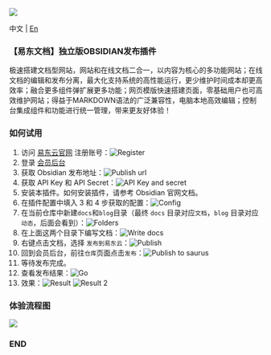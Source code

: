 ![](https://pic.ydc.asia/bn/buildBanner_C.png)

中文 | [En](https://github.com/ydcteam/obsidian-doc-yun/blob/main/README-en.md)

### 【易东文档】独立版OBSIDIAN发布插件
极速搭建文档型网站，网站和在线文档二合一，以内容为核心的多功能网站；在线文档的编辑和发布分离，最大化支持系统的高性能运行，更少维护时间成本却更高效率；融合更多组件弹扩展更多功能；网页模版快速搭建页面，零基础用户也可高效维护网站；得益于MARKDOWN语法的广泛兼容性，电脑本地高效编辑；控制台集成组件和功能进行统一管理，带来更友好体验！

### 如何试用

1. 访问 [易东云官网](https://yun.ydc.show/index.html#/user/login) 注册账号：![Register](https://github.com/ydcteam/obsidian-doc-yun/blob/main/docs/img/zh/image.png)
2. 登录 [会员后台](https://yun.ydc.show/index.html#/user/login)
3. 获取 Obsidian 发布地址：![Publish url](https://github.com/ydcteam/obsidian-doc-yun/blob/main/docs/img/zh/image-1.png)
4. 获取 API Key 和 API Secret：![API Key and secret](https://github.com/ydcteam/obsidian-doc-yun/blob/main/docs/img/zh/image-2.png)
5. 安装本插件。如何安装插件，请参考 Obsidian 官网文档。
6. 在插件配置中填入 3 和 4 步获取的配置：![Config](https://github.com/ydcteam/obsidian-doc-yun/blob/main/docs/img/zh/image-3.png)
7. 在当前仓库中新建`docs`和`blog`目录（最终 `docs` 目录对应`文档`，`blog` 目录对应`动态`，后面会看到）：![Folders](https://github.com/ydcteam/obsidian-doc-yun/blob/main/docs/img/zh/image-4.png)
8. 在上面这两个目录下编写文档：![Write docs](https://github.com/ydcteam/obsidian-doc-yun/blob/main/docs/img/zh/image-5.png)
9. 右键点击文档，选择 `发布到易东云`：![Publish](https://github.com/ydcteam/obsidian-doc-yun/blob/main/docs/img/zh/image-6.png)
10. 回到会员后台，前往`仓库`页面点击`发布`：![Publish to saurus](https://github.com/ydcteam/obsidian-doc-yun/blob/main/docs/img/zh/image-7.png)
11. 等待发布完成。
12. 查看发布结果：![Go](https://github.com/ydcteam/obsidian-doc-yun/blob/main/docs/img/zh/image-8.png)
13. 效果：![Result](https://github.com/ydcteam/obsidian-doc-yun/blob/main/docs/img/zh/image-9.png) ![Result 2](https://github.com/ydcteam/obsidian-doc-yun/blob/main/docs/img/zh/image-10.png)

### 体验流程图

![](https://pic.ydc.asia/doc/doclaunch.png)

### END
